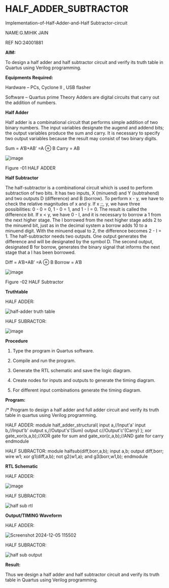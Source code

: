 # HALF_ADDER_SUBTRACTOR

Implementation-of-Half-Adder-and-Half Subtractor-circuit

NAME:G.MIHIK JAIN

REF NO:24001881

**AIM:**

To design a half adder and half subtractor circuit and verify its truth table in Quartus using Verilog programming.

**Equipments Required:**

Hardware – PCs, Cyclone II , USB flasher 

Software – Quartus prime Theory Adders are digital circuits that carry out the addition of numbers.

**Half Adder**

Half adder is a combinational circuit that performs simple addition of two binary numbers. The input variables designate the augend and addend bits; the output variables produce the sum and carry. It is necessary to specify two output variables because the result may consist of two binary digits.

Sum = A’B+AB’ =A ⊕ B Carry = AB

![image](https://github.com/naavaneetha/HALF_ADDER_SUBTRACTOR/assets/154305477/bd4a0b2c-cdbc-4184-ab08-81578f121e1f)

Figure -01 HALF ADDER

**Half Subtractor**

The half-subtractor is a combinational circuit which is used to perform subtraction of two bits. It has two inputs, X (minuend) and Y (subtrahend) and two outputs D (difference) and B (borrow). To perform x - y, we have to check the relative magnitudes of x and y. If x ;;, y, we have three possibilities: 0 - 0 = 0, 1 - 0 = 1, and 1 - I = 0. The result is called the difference bit. If x < y, we have 0 - I, and it is necessary to borrow a 1 from the next higher stage. The I borrowed from the next higher stage adds 2 to the minuend bit, just as in the decimal system a borrow adds 10 to a minuend digit. With the minuend equal to 2, the difference becomes 2 - I = 1. The half-subtractor needs two outputs. One output generates the difference and will be designated by the symbol D. The second output, designated B for borrow, generates the binary signal that informs the next stage that a I has been borrowed. 

Diff = A’B+AB’ =A ⊕ B
Borrow = A’B

 ![image](https://github.com/naavaneetha/HALF_ADDER_SUBTRACTOR/assets/154305477/d76b099c-513f-4e7c-843a-e2fd028a531a)

Figure -02 HALF Subtractor

**Truthtable**

HALF ADDER:


![half-adder truth table](https://github.com/user-attachments/assets/8a81f762-0f2d-4fc9-a309-e8b1fa1c4928)



HALF SUBRACTOR:


![image](https://github.com/user-attachments/assets/b18963e2-91ab-42a7-bce3-f5b93afca5ed)



**Procedure**

1.	Type the program in Quartus software.

2.	Compile and run the program.

3.	Generate the RTL schematic and save the logic diagram.

4.	Create nodes for inputs and outputs to generate the timing diagram.

5.	For different input combinations generate the timing diagram.

**Program:**

/* Program to design a half adder and full adder circuit and verify its truth table in quartus using Verilog programming.

HALF ADDER:
module half_adder_structural(
input a,//Input'a'
input b,//Input'b'
output s,//Output's'(Sum)
output c//Output'c'(Carry)
);
xor gate_xor(s,a,b);//XOR gate for sum
and gate_xor(c,a,b);//AND gate for carry
endmodule

HALF SUBRACTOR:
module halfsub(diff,borr,a,b);
input a,b;
output diff,borr;
wire w1;
xor g1(diff,a,b);
not g2(w1,a);
and g3(borr,w1,b);
endmodule

**RTL Schematic**

HALF ADDER:


![image](https://github.com/user-attachments/assets/49644bd5-7de4-422f-9e66-ea4ffd7aeef3)



HALF SUBRACTOR:

![half sub rtl](https://github.com/user-attachments/assets/a5656e87-f51d-4bf4-8fdb-9afca076368e)



**Output/TIMING Waveform**

HALF ADDER:

![Screenshot 2024-12-05 115502](https://github.com/user-attachments/assets/3b69777a-414f-4f0e-9764-6a2be136f23f)


HALF SUBRACTOR:

![half sub output](https://github.com/user-attachments/assets/c3f4b554-eff2-4274-af71-ff6489cc9e2d)


**Result:**

Thus we design a half adder and half subtractor circuit and verify its truth table in Quartus using Verilog programming.
